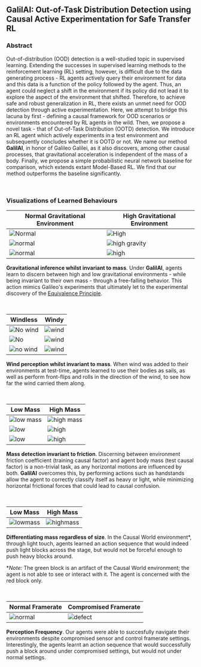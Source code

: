 ## GalilAI: Out-of-Task Distribution Detection using Causal Active Experimentation for Safe Transfer RL

### Abstract
Out-of-distribution (OOD) detection is a well-studied topic in supervised learning. Extending the successes in supervised learning methods to the reinforcement learning (RL) setting, however, is difficult due to the data generating process - RL agents actively query their environment for data and this data is a function of the policy followed by the agent. Thus, an agent could neglect a shift in the environment if its policy did not lead it to explore the aspect of the environment that shifted. Therefore, to achieve safe and robust generalization in RL, there exists an unmet need for OOD detection through active experimentation. Here, we attempt to bridge this lacuna by first - defining a causal framework for OOD scenarios or environments encountered by RL agents in the wild. Then, we propose a novel task - that of Out-of-Task Distribution (OOTD) detection. We introduce an RL agent which actively experiments in a test environment and subsequently concludes whether it is OOTD or not. We name our method **GalilAI**, in honor of Galileo Galilei, as it also discovers, among other causal processes, that gravitational acceleration is independent of the mass of a body. Finally, we propose a simple probabilistic neural network baseline for comparison, which extends extant Model-Based RL. We find that our method outperforms the baseline significantly. 

<p>&nbsp;</p>

### Visualizations of Learned Behaviours

| Normal Gravitational Environment | High Gravitational Environment |
| -------------------------------- | ------------------------------ |
| ![Normal](/data/behaviors/hopper-gravity/hopper-mass1.20-gravity-15.7-trainEnv-true-measureFall.gif) | ![High](/data/behaviors/hopper-gravity/hopper-mass1.20-gravity-15.7-testEnv-true-measureFall.gif) |
| ![normal](data/behaviors/cheetah-gravity/cheetah-mass1.80-gravity-15.7-trainEnv-correct-Handstand.gif) | ![high gravity](data/behaviors/cheetah-gravity/cheetah-mass1.80-gravity-15.7-testEnv-correct-noHandstand.gif) |
| ![normal](data/behaviors/walker-gravity/walker-mass2.00-gravity-19.6-trainEnv-canLift.gif) | ![high](data/behaviors/walker-gravity/walker-mass2.00-gravity-19.6-testEnv-canNotLift.gif)

**Gravitational inference whilst invariant to mass**.
Under **GalilAI**, agents learn to discern between high and low gravitational environments - while being invariant to their own mass - through a free-falling behavior. This action mimics Galileo's experiments that ultimately let to the experimental discovery of the [Equivalence Principle](https://en.wikipedia.org/wiki/Equivalence_principle).

<p>&nbsp;</p>

| Windless | Windy |
| ------------------- | ----------------- |
| ![No wind](data/behaviors/hopper-wind/hopper-mass1.00-gravity3.9-trainEnv-true.gif) | ![wind](data/behaviors/hopper-wind/hopper-mass1.00-gravity3.9-testEnv-true.gif) |
| ![No](data/behaviors/cheetah-wind/cheetah-mass0.60-gravity2.0-trainEnv-correct-backflip.gif) | ![wind](data/behaviors/cheetah-wind/cheetah-mass0.60-gravity2.0-testEnv-correct-backflip.gif) |
| ![no wind](data/behaviors/walker-wind/walker-mass2.00-gravity9.8-trainEnv-fallBack.gif) | ![wind](data/behaviors/walker-wind/walker-mass2.00-gravity9.8-testEnv.gif)|

**Wind perception whilst invariant to mass**.
When wind was added to their environments at test-time, agents learned to use their bodies as sails, as well as perform front-flips and rolls in the direction of the wind, to see how far the wind carried them along.

<p>&nbsp;</p>

| Low Mass | High Mass |
| ------------ | ------------- |
| ![low mass](data/behaviors/hopper-mass/hopper-highFriction-highMass-trainEnv-v2-correct-noHandstand.gif) | ![high mass](data/behaviors/hopper-mass/hopper-highFriction-highMass-testEnv-v2-correct-Handstand.gif) |
| ![low](data/behaviors/cheetah-mass/cheetah-highFriction-highMass-trainEnv-correct-Flip.gif) | ![high](data/behaviors/cheetah-mass/cheetah-highFriction-highMass-testEnv-correct-noFlip.gif) |
| ![low](data/behaviors/walker-mass/walker-highFriction-highMass-trainEnv-v1-correct-Jump.gif) | ![high](data/behaviors/walker-mass/walker-highFriction-highMass-testEnv-v1-correct-noJump.gif) |

**Mass detection invariant to friction**.
Discerning between environment friction coefficient (training causal factor) and agent body mass (test causal factor) is a non-trivial task, as any horizontal motions are influenced by both. **GalilAI** overcomes this, by performing actions such as handstands allow the agent to correctly classify itself as heavy or light, while minimizing horizontal frictional forces that could lead to causal confusion.


<p>&nbsp;</p>

| Low Mass | High Mass |
| ------------ | ------------- |
| ![lowmass](data/behaviors/causal-world/CW_LowMass.gif) | ![highmass](data/behaviors/causal-world/CW_HighMass.gif)

__Differentiating mass regardless of size__.
In  the Causal  World  environment\*, 
through light touch, agents learned an action sequence that would indeed push light blocks across the stage, but would not be forceful enough to push heavy blocks around.

\*_Note:_ The green block is an artifact of the Causal World environment; the agent is not able to see or interact with it. The agent is concerned with the red block only. 

<p>&nbsp;</p>


| Normal Framerate | Compromised Framerate |
| ----------------------- | ---------------------------- |
| ![normal](data/behaviors/causal-world/CW_HighControl.gif) | ![defect](data/behaviors/causal-world/CW_LowControl.gif) |

**Perception Frequency**.
Our agents were able to succesfully navigate their environments despite compromised sensor and control framerate settings. Interestingly, the agents learnt an action sequence that would successfully push a block around under compromised settings, but would not under normal settings.
